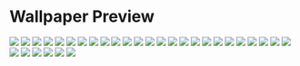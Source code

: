 # Wallpaper Preview

![](./walls/castle_pixel.png)
![](./walls/dark_abstract_1.jpg)
![](./walls/dark_abstract_2.png)
![](./walls/dark_abstract_3.png)
![](./walls/dark_abstract_rain.jpg)
![](./walls/dark_anime.png)
![](./walls/dark_bicycle.jpg)
![](./walls/dark_forest_anime.jpg)
![](./walls/dark_girl_smoke_anime.jpg)
![](./walls/dark_keyboard.jpg)
![](./walls/dark_knight_pixel.png)
![](./walls/dark_moon_pixel.png)
![](./walls/dark_mountain_1.jpg)
![](./walls/dark_mountain_2.jpg)
![](./walls/dark_moutain_road.jpg)
![](./walls/dark_rain_reflection.jpg)
![](./walls/dark_random_1.jpg)
![](./walls/dark_random_2.png)
![](./walls/dark_room_anime.jpg)
![](./walls/death_life.png)
![](./walls/forest.png)
![](./walls/kaiju.png)
![](./walls/light_anime.png)
![](./walls/light_random_1.jpg)
![](./walls/light_skull.png)
![](./walls/mechanical_keyboard.png)
![](./walls/mountains.jpg)
![](./walls/nord.jpg)
![](./walls/rocky.jpg)
![](./walls/tapeta.png)
![](./walls/wall.jpg)
